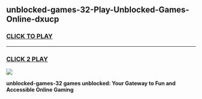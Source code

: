 
## unblocked-games-32-Play-Unblocked-Games-Online-dxucp
<h3>
<a href="https://premium76.site?title=unblocked-games-32&ref=24A">CLICK TO PLAY</a></h3>
<hr>

<h3>
<a href="https://premium76.site?title=unblocked-games-32&ref=24A">CLICK 2 PLAY</a>
  
</h3>

<a href="https://premium76.site?title=unblocked-games-32&ref=24A"><img src="https://clearcache.store/games.png"></a>


**unblocked-games-32 games unblocked: Your Gateway to Fun and Accessible Online Gaming**
